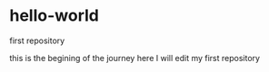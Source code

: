 # hello-world
first repository

this is the begining of the journey
here I will edit my first repository
